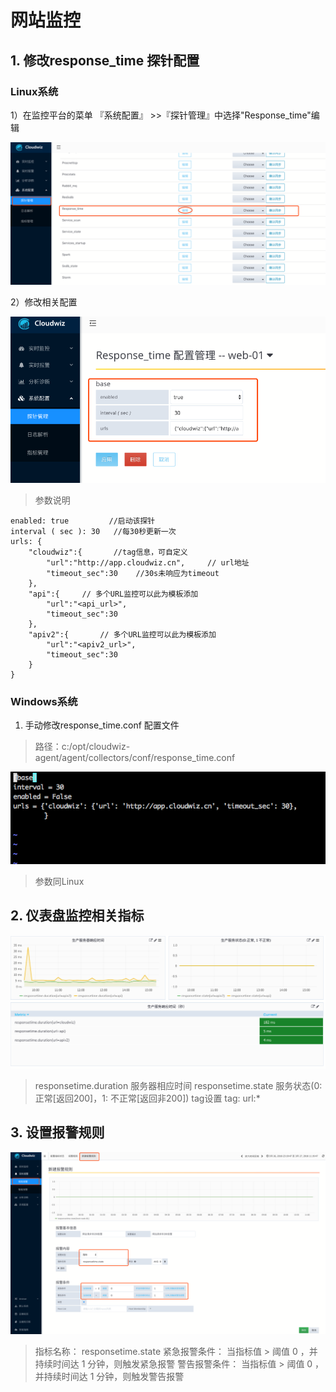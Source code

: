 # 网站监控

## 1. 修改response_time 探针配置


### Linux系统
    
1）在监控平台的菜单 『系统配置』 >>『探针管理』中选择"Response_time"编辑

![](/part4/images/response_time1.png)

2）修改相关配置

![](/part4/images/response_time2.png)

> 参数说明

```
enabled: true         //启动该探针
interval ( sec ): 30   //每30秒更新一次
urls: {
	"cloudwiz":{       //tag信息，可自定义
		"url":"http://app.cloudwiz.cn", 	// url地址
		"timeout_sec":30 	//30s未响应为timeout
	},
	"api":{		// 多个URL监控可以此为模板添加
		"url":"<api_url>",
		"timeout_sec":30
	},
	"apiv2":{		// 多个URL监控可以此为模板添加
		"url":"<apiv2_url>",
		"timeout_sec":30
	}
}
```

### Windows系统

1) 手动修改response_time.conf 配置文件
> 路径：c:/opt/cloudwiz-agent/agent/collectors/conf/response_time.conf

![](/part4/images/response_time3.png)

> 参数同Linux

## 2. 仪表盘监控相关指标

![](/part4/images/response_time4.png)

> responsetime.duration 服务器相应时间 
> responsetime.state 服务状态(0: 正常[返回200]，1: 不正常[返回非200]) 
> tag设置 tag: url:*

## 3. 设置报警规则

![](/part4/images/response_time5.png)

> 指标名称： responsetime.state
> 紧急报警条件： 当指标值 > 阈值 0 ，并持续时间达 1 分钟，则触发紧急报警
> 警告报警条件： 当指标值 > 阈值 0 ，并持续时间达 1 分钟，则触发警告报警